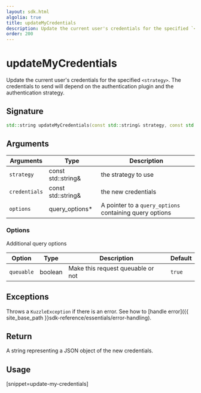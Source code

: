 ```yaml
---
layout: sdk.html
algolia: true
title: updateMyCredentials
description: Update the current user's credentials for the specified `<strategy>`.
order: 200
---
```


# updateMyCredentials

Update the current user's credentials for the specified `<strategy>`. The credentials to send will depend on the authentication plugin and the authentication strategy.

## Signature

```cpp
std::string updateMyCredentials(const std::string& strategy, const std::string& credentials, query_options *options=nullptr);
```

## Arguments

| Arguments    | Type    | Description
|--------------|---------|-------------
| `strategy` | const std::string& | the strategy to use
| `credentials` | const std::string& | the new credentials
| `options`  | query_options*    | A pointer to a `query_options` containing query options


### **Options**

Additional query options

| Option     | Type    | Description                       | Default |
| ---------- | ------- | --------------------------------- | ------- |
| `queuable` | boolean | Make this request queuable or not | `true`  |


## Exceptions

Throws a `KuzzleException` if there is an error. See how to [handle error]({{ site_base_path }}sdk-reference/essentials/error-handling).

## Return

A string representing a JSON object of the new credentials.

## Usage

[snippet=update-my-credentials]
